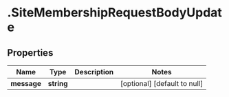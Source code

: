 # .SiteMembershipRequestBodyUpdate

## Properties
Name | Type | Description | Notes
------------ | ------------- | ------------- | -------------
**message** | **string** |  | [optional] [default to null]


